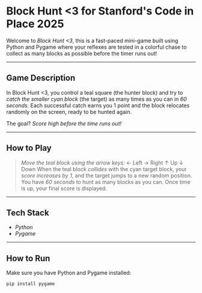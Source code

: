 # Block Hunt <3 for Stanford's Code in Place 2025

Welcome to *Block Hunt <3*, this is a fast-paced mini-game built using Python and Pygame where your reflexes are tested in a colorful chase to collect as many blocks as possible before the timer runs out! 

---

## Game Description

In Block Hunt <3, you control a teal square (the hunter block) and try to *catch the smaller cyan block* (the target) as many times as you can in *60 seconds*. Each successful catch earns you 1 point and the block relocates randomly on the screen, ready to be hunted again.

The goal? *Score high before the time runs out!*

---

## How to Play

>*Move the teal block using the arrow keys:*
   ← Left
   → Right
   ↑ Up
   ↓ Down
> When the teal block *collides* with the cyan target block, your *score increases by 1*, and the target jumps to a new random position.
> You have *60 seconds* to hunt as many blocks as you can.
> Once time is up, your final score is displayed.

---

## Tech Stack

- *Python*
- *Pygame*

---

## How to Run

Make sure you have Python and Pygame installed:
   ```bash
   pip install pygame
